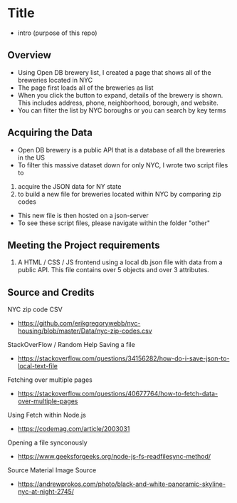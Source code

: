 
# Title

- intro  (purpose of this repo)

## Overview

- Using Open DB brewery list, I created a page that shows all of the breweries located in NYC
- The page first loads all of the breweries as list
- When you click the button to expand, details of the brewery is shown. This includes address, phone, neighborhood, borough, and website.
- You can filter the list by NYC boroughs or you can search by key terms

## Acquiring the Data

- Open DB brewery is a public API that is a database of all the breweries in the US
- To filter this massive dataset down for only NYC, I wrote two script files to 
1. acquire the JSON data for NY state 
2. to build a new file for breweries located within NYC by comparing zip codes
- This new file is then hosted on a json-server
- To see these script files, please navigate within the folder "other"

## Meeting the Project requirements

1. A HTML / CSS / JS frontend using a local db.json file with data from a public API. This file contains over 5 objects and over 3 attributes.   


## Source and Credits

NYC zip code CSV
- https://github.com/erikgregorywebb/nyc-housing/blob/master/Data/nyc-zip-codes.csv

StackOverFlow / Random Help
Saving a file 
- https://stackoverflow.com/questions/34156282/how-do-i-save-json-to-local-text-file 

Fetching over multiple pages
- https://stackoverflow.com/questions/40677764/how-to-fetch-data-over-multiple-pages 

Using Fetch within Node.js
- https://codemag.com/article/2003031

Opening a file synconously
- https://www.geeksforgeeks.org/node-js-fs-readfilesync-method/

Source Material
Image Source
- https://andrewprokos.com/photo/black-and-white-panoramic-skyline-nyc-at-night-2745/
